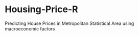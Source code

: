 # Housing-Price-R
Predicting House Prices in Metropolitan Statistical Area using macroeconomic factors
